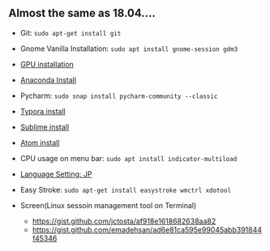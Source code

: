 ## Almost the same as 18.04....

- Git: `sudo apt-get install git`
- Gnome Vanilla Installation: `sudo apt install gnome-session gdm3`
- [GPU installation](https://www.tensorflow.org/install/gpu)
- [Anaconda Install](https://docs.anaconda.com/anaconda/install/linux/)
- Pycharm: `sudo snap install pycharm-community --classic`
- [Typora install](https://support.typora.io/Typora-on-Linux/)
- [Sublime install](https://easycloudsupport.zendesk.com/hc/en-us/articles/360006586972-Install-Sublime-Text-3-in-Ubuntu-16-04-Higher-The-Official-Way)
- [Atom install](https://flight-manual.atom.io/getting-started/sections/installing-atom/)
- CPU usage on menu bar: `sudo apt install indicator-multiload`

- [Language Setting: JP](https://moritzmolch.com/2404)
- Easy Stroke: `sudo apt-get install easystroke wmctrl xdotool`
- Screen(Linux sessoin management tool on Terminal)
  - https://gist.github.com/jctosta/af918e1618682638aa82
  - https://gist.github.com/emadehsan/ad6e81ca595e99045abb391844f45346
